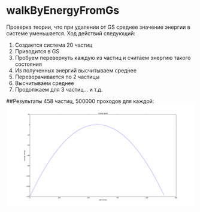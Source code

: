 walkByEnergyFromGs
==================

Проверка теории, что при удалении от GS среднее значение энергии в системе уменьшается.
Ход действий следующий:
1. Создается система 20 частиц
2. Приводится в GS
3. Пробуем перевернуть каждую из частиц и считаем энергию такого состояния
4. Из полученных энергий высчитываем среднее
5. Переворачивается по 2 частицы
6. Высчитываем среднее
7. Продолжаем для 3 частиц... и т.д.

##Результаты
458 частиц, 500000 проходов для каждой:
![450_50000](averageTrying_450_500000.png)
